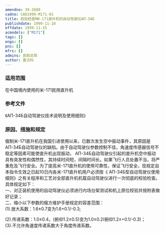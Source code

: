 ```yaml
---
amendno: 39-2688  
cadno: CAD1999-M171-01  
title: 校验检查МИ-171直升机的自动驾驶仪АП-34Б  
publishdate: 1999-11-10  
effdate: 1999-11-15  
acmodels: ["M171"]  
tags: []  
engs: []  
pns: []  
mfrs: []  
admins: 民航总局  
author: 夏贞科  
---
```

  
### 适用范围  
在中国境内使用的米-171民用直升机  
  
<!--more-->  
### 参考文件  
  《АП-34Б自动驾驶仪技术说明及使用细则》  
  
### 原因、措施和规定  

  俄制米-171直升机在我国引进使用以来，已数次发生空中振动事件，其原因是 АП-34Б自动驾驶仪的缺陷。由于自动驾驶仪参数控制不佳，角速度传感器信号不稳定等因素可能使直升机出现振动， АП-34Б自动驾驶仪引起的直升机空中振动具有突发性和偶然性，其持续时间短，间隔时间长。如果飞行人员处置不当，将严重危及飞行安全。为了提高米-171直升机的使用可靠性，保证飞行安全，现规定自本指令生效之日起10日内各米-171直升机用户必须按《 АП-34Б型自动驾驶仪使用细则》之有关程序和工艺对全部直升机机载自动驾驶仪进行一次彻底的校验检查。具体规定如下：  
  一、对正装机使用的自动驾驶仪必须进行内场台架测试和机上原位校验并按附表做好记录；  
  二、缩小以下参数的俄方维护手册规定的容差范围：  
  (1).放大系数：1.6±0.7变为1.6+0.1/-0.3;  
  
(2).传递系数：1.0±0.4，(俯仰1.2±0.5)变为1.0±0.2(俯仰1.2±+0.1/-0.3)；  
  (3).不允许角速度传递系数大于角度传递系数。  
